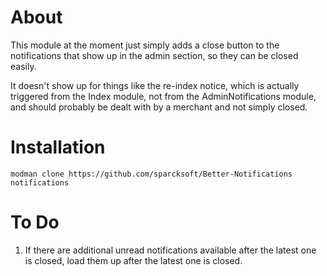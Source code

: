 About
=====

This module at the moment just simply adds a close button to the notifications
that show up in the admin section, so they can be closed easily.

It doesn't show up for things like the re-index notice, which is actually 
triggered from the Index module, not from the AdminNotifications module, and
should probably be dealt with by a merchant and not simply closed.

Installation
=======
    modman clone https://github.com/sparcksoft/Better-Notifications notifications


To Do
====
1. If there are additional unread notifications available after the latest one is
closed, load them up after the latest one is closed.

